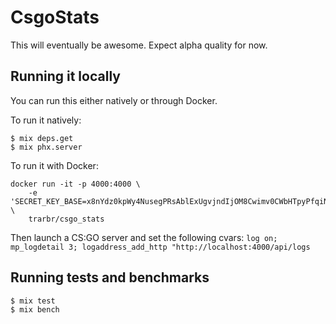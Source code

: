 # CsgoStats

This will eventually be awesome. Expect alpha quality for now.

## Running it locally

You can run this either natively or through Docker.

To run it natively:

```
$ mix deps.get
$ mix phx.server
```

To run it with Docker:

```
docker run -it -p 4000:4000 \
    -e 'SECRET_KEY_BASE=x8nYdz0kpWy4NusegPRsAblExUgvjndIjOM8Cwimv0CWbHTpyPfqiNesXASlV/9Y' \
    trarbr/csgo_stats
```

Then launch a CS:GO server and set the following cvars: `log on; mp_logdetail 3; logaddress_add_http "http://localhost:4000/api/logs`

## Running tests and benchmarks

```
$ mix test
$ mix bench
```
